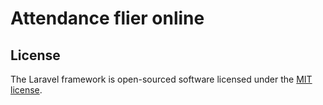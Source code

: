 # Attendance flier online

## License

The Laravel framework is open-sourced software licensed under the [MIT license](https://opensource.org/licenses/MIT).
